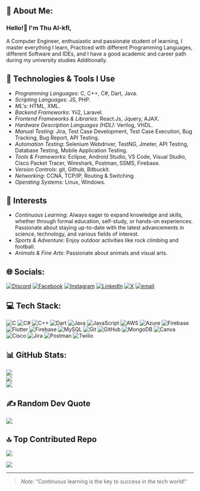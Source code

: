 ## 💫 About Me:
### Hello!👋 I'm Thu Al-kfl,
A Computer Engineer, enthusiastic and passionate student of learning, I master everything I learn, Practiced with different Programming Languages, different Software and IDEs, and I have a good academic and career path during my university studies Additionally.

## 🔧 Technologies & Tools I Use

- *Programming Languages*: C, C++, C#, Dart, Java.
- *Scripting Languages*: JS, PHP.
- *ML's*: HTML, XML.
- *Backend Frameworks*: Yii2, Laravel.
- *Frontend Frameworks & Libraries*: React.Js, Jquery, AJAX.
- *Hardware Description Languages (HDL)*: Verilog, VHDL.
- *Manual Testing*: Jira, Test Case Development, Test Case Execution, Bug Tracking, Bug Report, API Testing.
- *Automation Testing*: Selenium Webdriver, TestNG, Jmeter, API Testing, Database Testing, Mobile Application Testing.
- *Tools & Frameworks*: Eclipse, Android Studio, VS Code, Visual Studio, Cisco Packet Tracer, Wireshark, Postman, SSMS, Firebase.
- *Version Controls*: git, Github, Bitbuckit.
- *Networking*: CCNA, TCP/IP, Routing & Switching.
- *Operating Systems*: Linux, Windows.


## 🌱 Interests
- *Continuous Learning*:  Always eager to expand knowledge and skills, whether through formal education, self-study, or hands-on experiences. Passionate about staying up-to-date with the latest advancements in science, technology, and various fields of interest.
- *Sports & Adventure*: Enjoy outdoor activities like rock climbing and football.
- *Animals & Fine Arts*: Passionate about animals and visual arts.

## 🌐 Socials:
[![Discord](https://img.shields.io/badge/Discord-%237289DA.svg?logo=discord&logoColor=white)](https://discord.gg/thualkflrababaa) [![Facebook](https://img.shields.io/badge/Facebook-%231877F2.svg?logo=Facebook&logoColor=white)](https://facebook.com/https://www.facebook.com/thoalkafel.rababah/) [![Instagram](https://img.shields.io/badge/Instagram-%23E4405F.svg?logo=Instagram&logoColor=white)](https://instagram.com/thulkflrababaa) [![LinkedIn](https://img.shields.io/badge/LinkedIn-%230077B5.svg?logo=linkedin&logoColor=white)](www.linkedin.com/in/thu-al-kfl-rababah-b59304281) [![X](https://img.shields.io/badge/X-black.svg?logo=X&logoColor=white)](https://x.com/thulkfl1) [![email](https://img.shields.io/badge/Email-D14836?logo=gmail&logoColor=white)](mailto:thualkflrbabah@gmail.com) 

## 💻 Tech Stack:
![C](https://img.shields.io/badge/c-%2300599C.svg?style=for-the-badge&logo=c&logoColor=white) ![C#](https://img.shields.io/badge/c%23-%23239120.svg?style=for-the-badge&logo=csharp&logoColor=white) ![C++](https://img.shields.io/badge/c++-%2300599C.svg?style=for-the-badge&logo=c%2B%2B&logoColor=white) ![Dart](https://img.shields.io/badge/dart-%230175C2.svg?style=for-the-badge&logo=dart&logoColor=white) ![Java](https://img.shields.io/badge/java-%23ED8B00.svg?style=for-the-badge&logo=openjdk&logoColor=white) ![JavaScript](https://img.shields.io/badge/javascript-%23323330.svg?style=for-the-badge&logo=javascript&logoColor=%23F7DF1E) ![AWS](https://img.shields.io/badge/AWS-%23FF9900.svg?style=for-the-badge&logo=amazon-aws&logoColor=white) ![Azure](https://img.shields.io/badge/azure-%230072C6.svg?style=for-the-badge&logo=microsoftazure&logoColor=white) ![Firebase](https://img.shields.io/badge/firebase-%23039BE5.svg?style=for-the-badge&logo=firebase) ![Flutter](https://img.shields.io/badge/Flutter-%2302569B.svg?style=for-the-badge&logo=Flutter&logoColor=white) ![Firebase](https://img.shields.io/badge/firebase-a08021?style=for-the-badge&logo=firebase&logoColor=ffcd34) ![MySQL](https://img.shields.io/badge/mysql-4479A1.svg?style=for-the-badge&logo=mysql&logoColor=white) ![Git](https://img.shields.io/badge/git-%23F05033.svg?style=for-the-badge&logo=git&logoColor=white) ![GitHub](https://img.shields.io/badge/github-%23121011.svg?style=for-the-badge&logo=github&logoColor=white) ![MongoDB](https://img.shields.io/badge/MongoDB-%234ea94b.svg?style=for-the-badge&logo=mongodb&logoColor=white) ![Canva](https://img.shields.io/badge/Canva-%2300C4CC.svg?style=for-the-badge&logo=Canva&logoColor=white) ![Cisco](https://img.shields.io/badge/cisco-%23049fd9.svg?style=for-the-badge&logo=cisco&logoColor=black) ![Jira](https://img.shields.io/badge/jira-%230A0FFF.svg?style=for-the-badge&logo=jira&logoColor=white) ![Postman](https://img.shields.io/badge/Postman-FF6C37?style=for-the-badge&logo=postman&logoColor=white) ![Twilio](https://img.shields.io/badge/Twilio-F22F46?style=for-the-badge&logo=Twilio&logoColor=white)
## 📊 GitHub Stats:
![](https://github-readme-stats.vercel.app/api?username=thulkflr&theme=dark&hide_border=false&include_all_commits=false&count_private=false)<br/>
![](https://nirzak-streak-stats.vercel.app/?user=thulkflr&theme=dark&hide_border=false)<br/>
![](https://github-readme-stats.vercel.app/api/top-langs/?username=thulkflr&theme=dark&hide_border=false&include_all_commits=false&count_private=false&layout=compact)

## ✍️ Random Dev Quote
![](https://quotes-github-readme.vercel.app/api?type=horizontal&theme=radical)

## 🔝 Top Contributed Repo
![](https://github-contributor-stats.vercel.app/api?username=thulkflr&limit=5&theme=dark&combine_all_yearly_contributions=true)


[![](https://visitcount.itsvg.in/api?id=thulkflr&icon=0&color=12)](https://visitcount.itsvg.in)

---
> *Note*: "Continuous learning is the key to success in the tech world!"
<!-- Proudly created with GPRM ( https://gprm.itsvg.in ) -->
